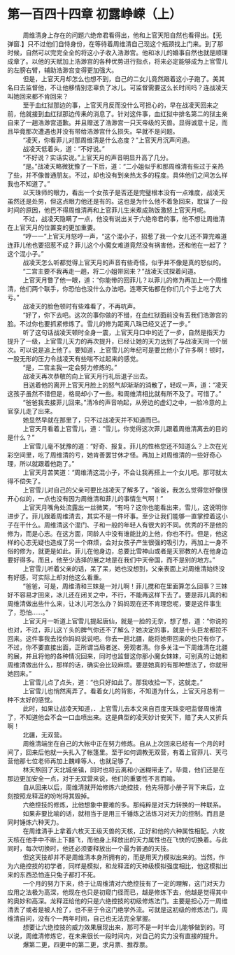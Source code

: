 <h1>第一百四十四章 初露峥嵘（上）</h1>
<div id="content">&nbsp&nbsp&nbsp&nbsp&nbsp&nbsp&nbsp&nbsp
 周维清身上存在的问题六绝帝君看得出，他和上官天阳自然也看得出。【无弹窗.】只不过他们自恃身份，在等待着周维清自己现这个瓶颈找上门来。到了那时候，自然可以完完全全的将这小子收入浩渺宫。他和冰儿的婚事自然也就是顺理成章了。以他的天赋加上浩渺宫的各种优势进行指点，将来必定能够成为上官雪儿的左膀右臂，辅助浩渺宫变得更加强大。
 <br/>&nbsp&nbsp&nbsp&nbsp&nbsp&nbsp&nbsp&nbsp
 但是，上官天月却怎么也想不到，自己的二女儿竟然跟着这小子跑了。美其名曰去监督他，不让他移情别恋辜负了冰儿。可监督需要这么长时间吗？连战凌天叫她回来都不肯回来？
 <br/>&nbsp&nbsp&nbsp&nbsp&nbsp&nbsp&nbsp&nbsp
 至于血红狱那边的事，上官天月反而没什么可担心的，早在战凌天回来之前，他就接到血红狱那边传耒的消息了。针对这件事，血红狱中排名第二的狱主亲自来了一趟浩渺宫道歉。并且赠送了浩渺宫一只天帝级的天兽。显得诚意十足，而且毕竟那次遭遇也并没有带给浩渺宫什么损失。早就不是问题。
 <br/>&nbsp&nbsp&nbsp&nbsp&nbsp&nbsp&nbsp&nbsp
 “凌天，你看菲儿对那周维清是什么态度？”上官天月沉声问道。
 <br/>&nbsp&nbsp&nbsp&nbsp&nbsp&nbsp&nbsp&nbsp
 战凌天低着头，道：“不好说。”
 <br/>&nbsp&nbsp&nbsp&nbsp&nbsp&nbsp&nbsp&nbsp
 “不好说？实话实说。”上官天月的声音明显升高了几分。
 <br/>&nbsp&nbsp&nbsp&nbsp&nbsp&nbsp&nbsp&nbsp
 “是。”战凌天略微犹豫了一下后，道：“二小姐似乎和那周维清有些过于亲热了些，并不像普通朋友。不过，却也没有到亲热太多的程度。具体他们之间怎么样我也不知道了。”
 <br/>&nbsp&nbsp&nbsp&nbsp&nbsp&nbsp&nbsp&nbsp
 以天珠师的眼力，看出一个女孩子是否还是完璧根本没有一点难度，战凌天虽然还是处男，但这点眼力他还是有的。这也是为什么他不着急回来，耽误了一段时间的原因，他巴不得周维清再和上官菲儿生米煮成熟饭激怒上官天月呢。
 <br/>&nbsp&nbsp&nbsp&nbsp&nbsp&nbsp&nbsp&nbsp
 不过，战凌天隐瞒了一点，他没有说出关于六绝帝君的事，他不想让周维清在上官天月的位置变的更加重要。
 <br/>&nbsp&nbsp&nbsp&nbsp&nbsp&nbsp&nbsp&nbsp
 “哼一一”上官天月怒哼一声，“这个混小子，招惹了我一个女儿还不算完难道连菲儿他也要招惹不成？菲儿这个小魔女难道竟然没有祸害他，还和他在一起了？这个混小子。”
 <br/>&nbsp&nbsp&nbsp&nbsp&nbsp&nbsp&nbsp&nbsp
 战凌天怎么听都觉得上官天月的声音有些奇怪，似乎并不像是真的怒似的。
 <br/>&nbsp&nbsp&nbsp&nbsp&nbsp&nbsp&nbsp&nbsp
 “二宫主要不我再走一趟，将二小姐带回来？”战凌天试探着问道。
 <br/>&nbsp&nbsp&nbsp&nbsp&nbsp&nbsp&nbsp&nbsp
 上官天月瞥了他一眼，道：“你能带的回菲儿？以菲儿的修为再加上一个周维清，他们两个联手，你恐怕也没什么办法吧。连寒天佑都在你们几个手上吃了大亏。”
 <br/>&nbsp&nbsp&nbsp&nbsp&nbsp&nbsp&nbsp&nbsp
 战凌天的脸色顿时有些难看了，不再吭声。
 <br/>&nbsp&nbsp&nbsp&nbsp&nbsp&nbsp&nbsp&nbsp
 “好了，你下去吧。这次的事你做的不错，在血红狱面前没有丢我们浩渺宫的脸。不过你也要抓紧修炼了。雪儿的修为距离八珠已经又近了一步。”
 <br/>&nbsp&nbsp&nbsp&nbsp&nbsp&nbsp&nbsp&nbsp
 听了这句话战凌天顿时全身一震，上官天月口中的近了一步，自然是指天力提升了一级，上官雪儿天力的再次提升，已经让她的天力达到了与战凌天同一个层次。可以说是追上他了。要知道，上官雪儿的年纪可是要比他小了许多啊！顿时，一股无形的压力令战凌天有些喘不过起来的感觉。
 <br/>&nbsp&nbsp&nbsp&nbsp&nbsp&nbsp&nbsp&nbsp
 “是，二宫主我一定会努力修炼的。”
 <br/>&nbsp&nbsp&nbsp&nbsp&nbsp&nbsp&nbsp&nbsp
 战凌天再次恭敬的向上官天月行礼后退子出去。
 <br/>&nbsp&nbsp&nbsp&nbsp&nbsp&nbsp&nbsp&nbsp
 目送着他的离开上官天月脸上的怒气却渐渐的消散了，轻叹一声，道：“凌天这孩子虽然不错但是，格局却小了一些。和周维清相比就有所不及了。可惜了。”
 <br/>&nbsp&nbsp&nbsp&nbsp&nbsp&nbsp&nbsp&nbsp
 “爸爸我去接菲儿回来。”清冷的声音响起，从旁边的虚幻之中，一脸冷意的上官孪儿走了出来。
 <br/>&nbsp&nbsp&nbsp&nbsp&nbsp&nbsp&nbsp&nbsp
 她显然早就在那里了，只不过战凌天并不知道而已。
 <br/>&nbsp&nbsp&nbsp&nbsp&nbsp&nbsp&nbsp&nbsp
 上官天月看着上官雪儿，道：“雪儿，你觉得这次菲儿跟着周维清离去的目的是什么？”
 <br/>&nbsp&nbsp&nbsp&nbsp&nbsp&nbsp&nbsp&nbsp
 上官雪儿毫不犹豫的道：“好奇、报复。菲儿的性格您还不知道么？上次在光彩空间里，吃了周维清的亏，她肯善罢甘休才怪。再加上对周维清的一些好奇心理，所以就跟着他跑了。”
 <br/>&nbsp&nbsp&nbsp&nbsp&nbsp&nbsp&nbsp&nbsp
 上官天月苦笑道：“周维清这混小子，不会让我再搭上一个女儿吧。那可就太得不偿失了。
 <br/>&nbsp&nbsp&nbsp&nbsp&nbsp&nbsp&nbsp&nbsp
 上官雪儿对自己的父亲可要比战凌天了解多了，“爸爸，我怎么觉得您好像很开心似的，一点也没有因为周维清和菲儿的事情生气啊！”
 <br/>&nbsp&nbsp&nbsp&nbsp&nbsp&nbsp&nbsp&nbsp
 上官天月嘴角处流露出一丝微笑，“有吗？这你也能看出来，雪儿，这说明你进步了。菲儿跟着周维清去，其实不是一件坏事。至少让我们能够一直掌控着这小子在干什么。周维清这个混门、子和一般的年轻人有很大的不同。优秀的不是他的修为，而是心志。在这方面，同龄人中没有谁能比的上他，你也不行。但是，他这样的心志无疑也造成了另一个麻烦，会对女孩子产生很强的吸引力，再加上一身不俗的修为，就更是如此。菲儿在他身边，总要比雪神山或者是天邪教的人在他身边要好得多。而且，他至少选择的展之地是在我们中天帝国，而不是别的地方。”
 <br/>&nbsp&nbsp&nbsp&nbsp&nbsp&nbsp&nbsp&nbsp
 上官雪儿听着父亲的话，呆了呆，她也没想到，父亲表面上对周维清始终没有好感，可实际上却对他这么看重。
 <br/>&nbsp&nbsp&nbsp&nbsp&nbsp&nbsp&nbsp&nbsp
 “爸爸，可是，周维清和三妹是一对儿啊！菲儿搅和在里面算怎么回事？三妹好不容易才回来，冰儿还在闭关之中，不行，不能再这样下去了。要是菲儿真的和周维清做出些什么来，让冰儿可怎么办？妈妈现在还不肯理您呢，要是这件事生了，恐怕……。”
 <br/>&nbsp&nbsp&nbsp&nbsp&nbsp&nbsp&nbsp&nbsp
 上官天月一听道上官雪儿提起唐仙，就是一脸的无奈，想了想，道：“你说的也对，不过，菲儿这丫头的脾气你还不了解么？她决定的事，就是十头巨龙都拉不回来。这件事我去找你妈妈说说吧。你去一趟北疆，能将她带回来的也只有你了。不过，你不要直接出面，正所谓当局者迷、旁观者清。你多关注一下周维清在北疆的展，并且将他的各种情况回来，同时也监督这你那小魔女妹妹，可别真的让她和周维清做出什么，那样的话，确实会比较麻烦。要是她真的有那种想法了，你就带她回来。”
 <br/>&nbsp&nbsp&nbsp&nbsp&nbsp&nbsp&nbsp&nbsp
 上官雪儿点了点头，道：“也只好如此了。那我收拾一下，这就走。”
 <br/>&nbsp&nbsp&nbsp&nbsp&nbsp&nbsp&nbsp&nbsp
 上官雪儿也悄然离弄了。看着女儿的背影，不知道为什么，上官天月总有一种不太好的感觉。
 <br/>&nbsp&nbsp&nbsp&nbsp&nbsp&nbsp&nbsp&nbsp
 此时，如果让战凌天知道，．上官雪儿去本文来自百度天珠变吧监督周维清了，不知道他会不会一口血喷出来。这是典型的凌天妙计安天下，赔了夫人又折兵啊！
 <br/>&nbsp&nbsp&nbsp&nbsp&nbsp&nbsp&nbsp&nbsp
 北疆，无双营。
 <br/>&nbsp&nbsp&nbsp&nbsp&nbsp&nbsp&nbsp&nbsp
 周维清端坐在自己的大帐中正在努力修炼。自从上次回来已经有一个月的时间了，回来后他就一头扎入了帐篷里。至于如何调教无双营，有着上官菲儿、天弓营他那七位老师再加上魏峰等人，也就足够了。
 <br/>&nbsp&nbsp&nbsp&nbsp&nbsp&nbsp&nbsp&nbsp
 林天熬回了天北城坐镇，同时也将云离和小迷糊带走了。毕竟，他们还是在那边更加安全一点，对于无双营来说，他们的重要性不言而喻。
 <br/>&nbsp&nbsp&nbsp&nbsp&nbsp&nbsp&nbsp&nbsp
 自从回来以后，周维清就开始修炼六绝控技，他先将那小册子背下来后，立刻按照龙释涯的吩咐将其毁掉。
 <br/>&nbsp&nbsp&nbsp&nbsp&nbsp&nbsp&nbsp&nbsp
 六绝控技的修炼，比他想象中要难的多。那纯粹是对天力转换的一种联系。
 <br/>&nbsp&nbsp&nbsp&nbsp&nbsp&nbsp&nbsp&nbsp
 如果非要比喻的话，就相当于是用三千锤炼之法练习对天力的控制。而且是同时锤炼六种天力。
 <br/>&nbsp&nbsp&nbsp&nbsp&nbsp&nbsp&nbsp&nbsp
 在周维清手上拿着六枚天王级天兽的天核，正好和他的六种属性相配。六枚天核在他手中不断上下翻飞，而他身上释放出的天力属性也在飞快的切换着。与此同时，每次切换时，他还必须要释放出一个最为普通的天技。
 <br/>&nbsp&nbsp&nbsp&nbsp&nbsp&nbsp&nbsp&nbsp
 但这天技却并不是周维清本身所拥有的，而是用天力模拟出来的。当然，作为六绝控技的初学者，同样是模拟，和龙释涯的天神级模拟强度相比，他这模拟出来的东西恐怕连只兔子都打不死。
 <br/>&nbsp&nbsp&nbsp&nbsp&nbsp&nbsp&nbsp&nbsp
 一个月的努力下来，终于让周维清对六绝控技有了一定的理解，这门对天力应用之法极为高深，他现在也只是初窥门径而已，越是修炼下去，他越是觉得其中的奥妙和高深。龙释涯给他的只是六绝控技的初级修炼法门。主要是担心万一周维清丢了或者是被人抢了，也不至于令这门绝学外流。可就是这初级的修炼法门，周维清自问，没有个一两年时间，自己也无法完全掌握。
 <br/>&nbsp&nbsp&nbsp&nbsp&nbsp&nbsp&nbsp&nbsp
 想要让六绝控技的威力效果展现出来，那可不是一时半会儿能够做到的。可以说，周维清修炼它，在未来很长一段时间内，对自己的实力没有直接的提升。
 <br/>&nbsp&nbsp&nbsp&nbsp&nbsp&nbsp&nbsp&nbsp
 爆第二更，四更中的第二更，求月票、推荐票。
 <br/>&nbsp&nbsp&nbsp&nbsp&nbsp&nbsp&nbsp&nbsp
 <br/>&nbsp&nbsp&nbsp&nbsp&nbsp&nbsp&nbsp&nbsp
</div>
